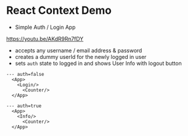 # React Context Demo

- Simple Auth / Login App

https://youtu.be/AKdR9Rn7fDY

- accepts any username / email address & password
- creates a dummy userId for the newly logged in user
- sets `auth` state to logged in and shows User Info with logout button

```
--- auth=false
  <App>
    <Login/>
      <Counter/>
  </App>

--- auth=true
  <App>
    <Info/>
      <Counter/>
  </App>
  
```

